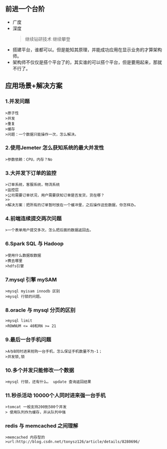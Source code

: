 ## 前进一个台阶

* 广度
* 深度
	>继续钻研技术
	>继续攀登
* 搭建平台，谁都可以。但是能知其原理，并能成功应用在显示业务的才算架构师。
* 架构师不仅仅是搭个平台了的，其实谁的可以搭个平台，但是要用起来，那就不行了。

## 应用场景+解决方案

### 1.并发问题
	>原子性
	>并发
	>重复
	>缓存
	>问题：一个数据只能操作一次，怎么解决。
### 2.使用Jemeter 怎么获知系统的最大并发性
	>参数依赖：CPU，内存？No

### 3.大并发下订单的监控
	>订单系统，客服系统，物流系统
	>监控层
	>公司需要订单状况，用户需要获知订单是否发货，货在哪？
	>>
	>解决方案：把所有的订单暂时放在一个缓冲里，之后操作这些数据，你怎样办。

### 4.前端连续提交两次问题
	>一个表单用户提交多次，怎么把后面的数据返回去。

### 6.Spark SQL 与 Hadoop 
	>使用什么数据取数据
	>赛去哪里
	>hdfs引擎

### 7.mysql 引擎 mySAM 
	>mysql myisam innodb 区别
	>mysql 行锁的问题。
### 8.oracle 与 mysql 分页的区别
	>mysql limit
	>ROWNUM <= 40和RN >= 21

### 9.最后一台手机问题
	>A与B同时进来抢购一台手机，怎么保证手机数量不为-1；
	>并发锁,锁

### 10.多个并发只能修改一个数据
	>mysql 行锁，还有什么。 update 查询返回结果
### 11.秒杀活动 10000个人同时进来强一台手机
	>tomcat 一般支持200到500个并发 
	> 使用队列作为缓存，并从队列中强
### redis 与 memcached 之间理解
	>memcached 内存型的
	>url:http://blog.csdn.net/tonysz126/article/details/8280696/